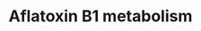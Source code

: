 ---
annotations:
- type: Pathway Ontology
  value: aflatoxin metabolic pathway
authors:
- MaintBot
- Thomas
- Egonw
- Christine Chichester
description: '''''''Aflatoxins'''''' are naturally occurring [[wikipedia:mycotoxin|mycotoxin]]s
  that are produced by many species of ''''[[wikipedia:Aspergillus|Aspergillus]]'''',
  a [[wikipedia:fungus|fungus]], most notably ''''[[wikipedia:Aspergillus flavus|Aspergillus
  flavus]]'''' and ''''[[wikipedia:Aspergillus parasiticus|Aspergillus parasiticus]]''''.
  After entering the body, aflatoxins are metabolized by the liver to a reactive intermediate,
  aflatoxin M<sub>1</sub>, an [[wikipedia:epoxide|epoxide]]. Aflatoxin B1 is considered
  the most toxic and is produced by both Aspergillus flavus and Aspergillus parasiticus.  Source:
  [[wikipedia:Aflatoxin|Wikipedia]]'
last-edited: 2019-08-16
organisms:
- Equus caballus
redirect_from:
- /index.php/Pathway:WP1217
- /instance/WP1217
schema-jsonld:
- '@context': https://schema.org/
  '@id': https://wikipathways.github.io/pathways/WP1217.html
  '@type': Dataset
  creator:
    '@type': Organization
    name: WikiPathways
  description: '''''''Aflatoxins'''''' are naturally occurring [[wikipedia:mycotoxin|mycotoxin]]s
    that are produced by many species of ''''[[wikipedia:Aspergillus|Aspergillus]]'''',
    a [[wikipedia:fungus|fungus]], most notably ''''[[wikipedia:Aspergillus flavus|Aspergillus
    flavus]]'''' and ''''[[wikipedia:Aspergillus parasiticus|Aspergillus parasiticus]]''''.
    After entering the body, aflatoxins are metabolized by the liver to a reactive
    intermediate, aflatoxin M<sub>1</sub>, an [[wikipedia:epoxide|epoxide]]. Aflatoxin
    B1 is considered the most toxic and is produced by both Aspergillus flavus and
    Aspergillus parasiticus.  Source: [[wikipedia:Aflatoxin|Wikipedia]]'
  keywords:
  - CYP3A4
  - Aflatoxin B1 C6-monoaldehyde
  - Aflatoxin M1 epoxide
  - XP_001489035.1
  - Aflatoxin Q1
  - aflatoxin B1
  - GSTM1
  - Aflatoxin M1
  - XP_001917301.1
  - Aflatoxin B1 8,9-dihydrodiol
  - Aflatoxin-endo-B1-8,9-epoxide
  - Aflatoxin B1-6,8-dialcohol
  - CYP2A13
  - Aflatoxin B1 exo-8,9-epoxide
  - Aflatoxin B1 C6-monoalcohol
  - Aflatoxin B1 C8-monoalcohol
  - Aflatoxin B1 dialdehyde
  - AKR7A2
  - XP_001489453.1
  - Aflatoxin B1 C8-monoaldehyde
  - XP_001493936.1
  - Aflatoxin B1 exo-8,9-epoxide-GSH
  license: CC0
  name: Aflatoxin B1 metabolism
seo: CreativeWork
title: Aflatoxin B1 metabolism
wpid: WP1217
---